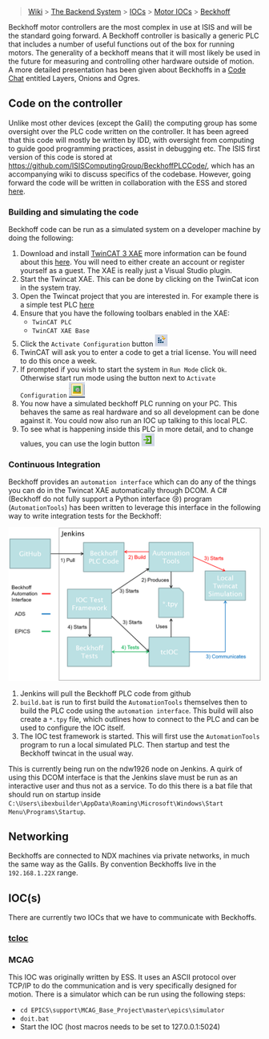 
> [Wiki](Home) > [The Backend System](The-Backend-System) > [IOCs](IOCs) > [Motor IOCs](Motor-IOCs) > [Beckhoff](Beckhoff)

Beckhoff motor controllers are the most complex in use at ISIS and will be the standard going forward. A Beckhoff controller is basically a generic PLC that includes a number of useful functions out of the box for running motors. The generality of a beckhoff means that it will most likely be used in the future for measuring and controlling other hardware outside of motion. A more detailed presentation has been given about Beckhoffs in a [Code Chat](Code-Chats) entitled Layers, Onions and Ogres.

## Code on the controller
Unlike most other devices (except the Galil) the computing group has some oversight over the PLC code written on the controller. It has been agreed that this code will mostly be written by IDD, with oversight from computing to guide good programming practices, assist in debugging etc. The ISIS first version of this code is stored at https://github.com/ISISComputingGroup/BeckhoffPLCCode/, which has an accompanying wiki to discuss specifics of the codebase. However, going forward the code will be written in collaboration with the ESS and stored [here](https://bitbucket.org/europeanspallationsource/tc_generic_structure/src/master/).

### Building and simulating the code
Beckhoff code can be run as a simulated system on a developer machine by doing the following: 

 1. Download and install [TwinCAT 3 XAE](https://www.beckhoff.com/forms/twincat3/warenkorb.aspx?lg=en&title=TC31-Full-Setup.3.1.4022.30&version=3.1.4022.30) more information can be found about this [here](https://infosys.beckhoff.com/english.php?content=../content/1033/tcinfosys3/html/startpage.htm&id=). You will need to either create an account or register yourself as a guest. The XAE is really just a Visual Studio plugin.
 1. Start the Twincat XAE. This can be done by clicking on the TwinCat icon in the system tray.
 1. Open the Twincat project that you are interested in. For example there is a simple test PLC [here](https://github.com/ISISComputingGroup/BeckhoffPLCCode/tree/master/dummy_PLC)
 1. Ensure that you have the following toolbars enabled in the XAE:
    - `TwinCAT PLC`
    - `TwinCAT XAE Base`
1. Click the `Activate Configuration` button ![Activate](beckhoff/Activate.PNG)
2. TwinCAT will ask you to enter a code to get a trial license. You will need to do this once a week.
3. If prompted if you wish to start the system in `Run Mode` click `Ok`. Otherwise start run mode using the button next to `Activate Configuration` ![Run](beckhoff/Run.PNG)
4. You now have a simulated beckhoff PLC running on your PC. This behaves the same as real hardware and so all development can be done against it. You could now also run an IOC up talking to this local PLC.
5. To see what is happening inside this PLC in more detail, and to change values, you can use the login button ![Login](beckhoff/Login.PNG)

### Continuous Integration

Beckhoff provides an `automation interface` which can do any of the things you can do in the Twincat XAE automatically through DCOM. A C# (Beckhoff do not fully support a Python interface 😢) program (`AutomationTools`) has been written to leverage this interface in the following way to write integration tests for the Beckhoff:

![Overview](beckhoff/beckhoff_overview.png)

1. Jenkins will pull the Beckhoff PLC code from github
2. `build.bat` is run to first build the `AutomationTools` themselves then to build the PLC code using the `automation interface`. This build will also create a `*.tpy` file, which outlines how to connect to the PLC and can be used to configure the IOC itself.
3. The IOC test framework is started. This will first use the `AutomationTools` program to run a local simulated PLC. Then startup and test the Beckhoff twincat in the usual way.

This is currently being run on the ndw1926 node on Jenkins. A quirk of using this DCOM interface is that the Jenkins slave must be run as an interactive user and thus not as a service. To do this there is a bat file that should run on startup inside `C:\Users\ibexbuilder\AppData\Roaming\Microsoft\Windows\Start Menu\Programs\Startup`.

## Networking
Beckhoffs are connected to NDX machines via private networks, in much the same way as the Galils. By convention Beckhoffs live in the `192.168.1.22X` range. 

## IOC(s)

There are currently two IOCs that we have to communicate with Beckhoffs.

### [tcIoc](tcIOC)

### MCAG

This IOC was originally written by ESS. It uses an ASCII protocol over TCP/IP to do the communication and is very specifically designed for motion. There is a simulator which can be run using the following steps:

- `cd EPICS\support\MCAG_Base_Project\master\epics\simulator`
- `doit.bat`
- Start the IOC (host macros needs to be set to 127.0.0.1:5024)
